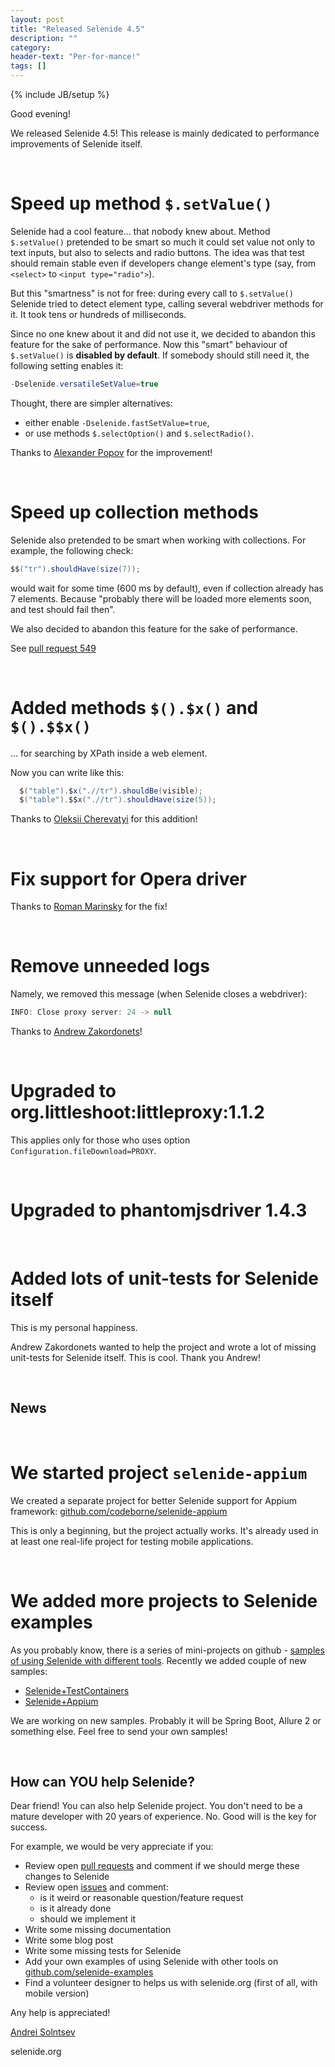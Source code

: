 ```yaml
---
layout: post
title: "Released Selenide 4.5"
description: ""
category:
header-text: "Per-for-mance!"
tags: []
---
```

{% include JB/setup %}
 
Good evening!

We released Selenide 4.5!
This release is mainly dedicated to performance improvements of Selenide itself. 

<br>

# Speed up method `$.setValue()`

Selenide had a cool feature... that nobody knew about. 
Method `$.setValue()` pretended to be smart so much it could set value not only to text inputs,
 but also to selects and radio buttons. The idea was that test should remain stable even
 if developers change element's type (say, from `<select>` to `<input type="radio">`).

But this "smartness" is not for free: during every call to `$.setValue()` Selenide tried to detect element type, calling several webdriver methods for it. It took tens or hundreds of milliseconds. 

Since no one knew about it and did not use it, we decided to abandon this feature for the sake of performance.
Now this "smart" behaviour of `$.setValue()` is **disabled by default**. If somebody should still need it,
the following setting enables it:

```java
-Dselenide.versatileSetValue=true
```

Thought, there are simpler alternatives: 

* either enable `-Dselenide.fastSetValue=true`, 
* or use methods `$.selectOption()` and `$.selectRadio()`.

Thanks to [Alexander Popov](https://github.com/codeborne/selenide/pull/518) for the improvement!


<br>

# Speed up collection methods

Selenide also pretended to be smart when working with collections. For example, the following check:

```java
$$("tr").shouldHave(size(7));
```

would wait for some time (600 ms by default), even if collection already has 7 elements.
Because "probably there will be loaded more elements soon, and test should fail then".

We also decided to abandon this feature for the sake of performance.

See [pull request 549](https://github.com/codeborne/selenide/issues/549)

<br>

# Added methods `$().$x()` and `$().$$x()` 
... for searching by XPath inside a web element.
 
Now you can write like this:

```java
  $("table").$x(".//tr").shouldBe(visible);
  $("table").$$x(".//tr").shouldHave(size(5));
```

Thanks to [Oleksii Cherevatyi](https://github.com/codeborne/selenide/pull/533) for this addition!

<br>

# Fix support for Opera driver

Thanks to [Roman Marinsky](https://github.com/codeborne/selenide/commit/28233d6a88c9758c453629de1710818f28af6b84) for the fix!

<br>

# Remove unneeded logs

Namely, we removed this message (when Selenide closes a webdriver):

```java
INFO: Close proxy server: 24 -> null
```

Thanks to [Andrew Zakordonets](https://github.com/codeborne/selenide/commit/03c781a3f644ec34782f04a28c08ec483b40143d)!

<br>

# Upgraded to org.littleshoot:littleproxy:1.1.2

This applies only for those who uses option `Configuration.fileDownload=PROXY`.

<br>

# Upgraded to phantomjsdriver 1.4.3

<br>

# Added lots of unit-tests for Selenide itself

This is my personal happiness.

Andrew Zakordonets wanted to help the project and wrote a lot of missing unit-tests for Selenide itself.
This is cool. Thank you Andrew! 



<br/>

## News

<br>

# We started project `selenide-appium`

We created a separate project for better Selenide support for Appium framework: 
[github.com/codeborne/selenide-appium](https://github.com/codeborne/selenide-appium)

This is only a beginning, but the project actually works. It's already used in at least one real-life project 
for testing mobile applications.

<br>

# We added more projects to Selenide examples

As you probably know, there is a series of mini-projects on github - [samples of using Selenide with different tools](https://github.com/selenide-examples).
Recently we added couple of new samples:

* [Selenide+TestContainers](https://github.com/selenide-examples/testcontainers)
* [Selenide+Appium](https://github.com/selenide-examples/selenide-appium)

We are working on new samples. Probably it will be Spring Boot, Allure 2 or something else. Feel free to send your own samples!

<br/>

## How can YOU help Selenide?


Dear friend! You can also help Selenide project. You don't need to be a mature developer with 20 years of experience. No. 
Good will is the key for success.

For example, we would be very appreciate if you:

* Review open [pull requests](https://github.com/codeborne/selenide/pulls) and comment if we should merge these changes to Selenide
* Review open [issues](https://github.com/codeborne/selenide/issues) and comment:
  * is it weird or reasonable question/feature request
  * is it already done
  * should we implement it
* Write some missing documentation
* Write some blog post
* Write some missing tests for Selenide
* Add your own examples of using Selenide with other tools on [github.com/selenide-examples](https://github.com/selenide-examples)
* Find a volunteer designer to helps us with selenide.org (first of all, with mobile version)

Any help is appreciated!

[Andrei Solntsev](http://asolntsev.github.io/)

selenide.org

